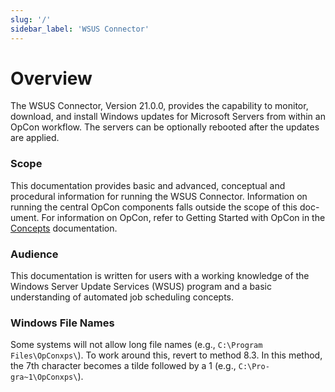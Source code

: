 ```yaml
---
slug: '/'
sidebar_label: 'WSUS Connector'
---
```


# Overview

The WSUS Connector, Version 21.0.0, provides the capability to monitor, download, and install Windows updates for Microsoft Servers from within an OpCon workflow. The servers can be optionally rebooted after the updates are applied.

###  Scope

This documentation provides basic and advanced, conceptual and procedural information for running the WSUS Connector. Information on running the central OpCon components falls outside the scope of this doc- ument. For information on OpCon, refer to Getting Started with OpCon in the [Concepts](https://help.smatechnologies.com/opcon/core/components) documentation.

### Audience

This documentation is written for users with a working knowledge of the Windows Server Update Services (WSUS) program and a basic understanding of automated job scheduling concepts.

### Windows File Names

Some systems will not allow long file names (e.g., `C:\Program Files\OpConxps\`). To work around this, revert to method 8.3. In this method, the 7th character becomes a tilde followed by a 1 (e.g., `C:\Pro- gra~1\OpConxps\`).